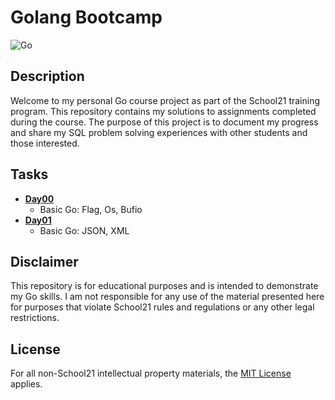 # Golang Bootcamp
![Go](https://img.shields.io/badge/go-%2300ADD8.svg?style=for-the-badge&logo=go&logoColor=white)

## Description

Welcome to my personal Go course project as part of the School21 training program. This repository contains my solutions to assignments completed during the course. The purpose of this project is to document my progress and share my SQL problem solving experiences with other students and those interested.

## Tasks

- [**Day00**](src/Day00/)
    - Basic Go: Flag, Os, Bufio
- [**Day01**](src/Day01/)
    - Basic Go: JSON, XML

## Disclaimer

This repository is for educational purposes and is intended to demonstrate my Go skills. I am not responsible for any use of the material presented here for purposes that violate School21 rules and regulations or any other legal restrictions.

## License

For all non-School21 intellectual property materials, the [MIT License](LICENSE) applies.
